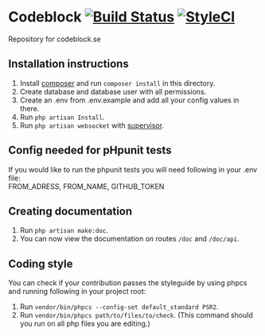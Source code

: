 Codeblock [![Build Status](https://snap-ci.com/davidsoderberg/Codeblock/branch/master/build_image)](https://snap-ci.com/davidsoderberg/Codeblock/branch/master) [![StyleCI](https://styleci.io/repos/32723113/shield)](https://styleci.io/repos/32723113)
===============================================================================================================================================================
Repository for codeblock.se

## Installation instructions
1. Install [composer](https://getcomposer.org/) and run `composer install` in this directory.
2. Create database and database user with all permissions.
3. Create an .env from .env.example and add all your config values in there.
4. Run `php artisan Install`.
5. Run `php artisan websocket` with [supervisor](http://supervisord.org/).

## Config needed for pHpunit tests
If you would like to run the phpunit tests you will need following in your .env file:  
FROM_ADRESS, FROM_NAME, GITHUB_TOKEN

## Creating documentation
1. Run `php artisan make:doc`.
2. You can now view the documentation on routes `/doc` and `/doc/api`.
 
## Coding style
You can check if your contribution passes the styleguide by using phpcs and running following in your project root:    
1. Run `vendor/bin/phpcs --config-set default_standard PSR2`.  
2. Run `vendor/bin/phpcs path/to/files/to/check`. (This command should you run on all php files you are editing.)  
	
